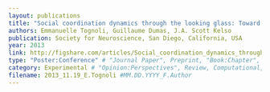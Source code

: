 ```yaml
---
layout: publications
title: "Social coordination dynamics through the looking glass: Toward explaining single subject, single trial neurobehavioral variability"
authors: Emmanuelle Tognoli, Guillaume Dumas, J.A. Scott Kelso
publication: Society for Neuroscience, San Diego, California, USA
year: 2013
link: http://figshare.com/articles/Social_coordination_dynamics_through_the_looking_glass_Toward_explaining_single_subject_single_trial_neurobehavioral_variability/853914
type: "Poster:Conference" # "Journal Paper", Preprint, "Book:Chapter", Comment, "Poster:Conference"
category: Experimental # "Opinion:Perspectives", Review, Computational, Social Cognitive and Affective Neuroscience, Experimental
filename: 2013_11.19_E.Tognoli #MM.DD.YYYY_F.Author
---
```

